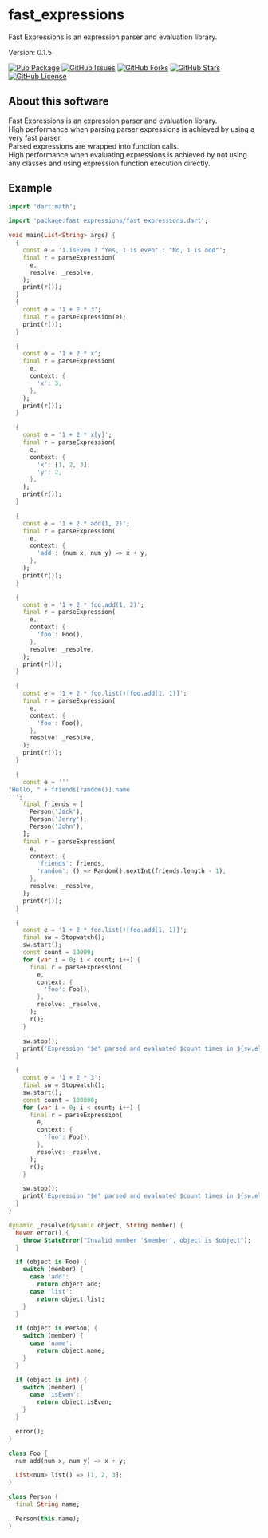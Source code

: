 # fast_expressions

Fast Expressions is an expression parser and evaluation library.

Version: 0.1.5

[![Pub Package](https://img.shields.io/pub/v/fast_expressions.svg)](https://pub.dev/packages/fast_expressions)
[![GitHub Issues](https://img.shields.io/github/issues/mezoni/fast_expressions.svg)](https://github.com/mezoni/fast_expressions/issues)
[![GitHub Forks](https://img.shields.io/github/forks/mezoni/fast_expressions.svg)](https://github.com/mezoni/fast_expressions/forks)
[![GitHub Stars](https://img.shields.io/github/stars/mezoni/fast_expressions.svg)](https://github.com/mezoni/fast_expressions/stargazers)
[![GitHub License](https://img.shields.io/badge/License-BSD_3--Clause-blue.svg)](https://raw.githubusercontent.com/mezoni/fast_expressions/main/LICENSE)

## About this software

Fast Expressions is an expression parser and evaluation library.  
High performance when parsing parser expressions is achieved by using a very fast parser.  
Parsed expressions are wrapped into function calls.  
High performance when evaluating expressions is achieved by not using any classes and using expression function execution  directly.

## Example

```dart
import 'dart:math';

import 'package:fast_expressions/fast_expressions.dart';

void main(List<String> args) {
  {
    const e = '1.isEven ? "Yes, 1 is even" : "No, 1 is odd"';
    final r = parseExpression(
      e,
      resolve: _resolve,
    );
    print(r());
  }
  {
    const e = '1 + 2 * 3';
    final r = parseExpression(e);
    print(r());
  }

  {
    const e = '1 + 2 * x';
    final r = parseExpression(
      e,
      context: {
        'x': 3,
      },
    );
    print(r());
  }

  {
    const e = '1 + 2 * x[y]';
    final r = parseExpression(
      e,
      context: {
        'x': [1, 2, 3],
        'y': 2,
      },
    );
    print(r());
  }

  {
    const e = '1 + 2 * add(1, 2)';
    final r = parseExpression(
      e,
      context: {
        'add': (num x, num y) => x + y,
      },
    );
    print(r());
  }

  {
    const e = '1 + 2 * foo.add(1, 2)';
    final r = parseExpression(
      e,
      context: {
        'foo': Foo(),
      },
      resolve: _resolve,
    );
    print(r());
  }

  {
    const e = '1 + 2 * foo.list()[foo.add(1, 1)]';
    final r = parseExpression(
      e,
      context: {
        'foo': Foo(),
      },
      resolve: _resolve,
    );
    print(r());
  }

  {
    const e = '''
"Hello, " + friends[random()].name
''';
    final friends = [
      Person('Jack'),
      Person('Jerry'),
      Person('John'),
    ];
    final r = parseExpression(
      e,
      context: {
        'friends': friends,
        'random': () => Random().nextInt(friends.length - 1),
      },
      resolve: _resolve,
    );
    print(r());
  }

  {
    const e = '1 + 2 * foo.list()[foo.add(1, 1)]';
    final sw = Stopwatch();
    sw.start();
    const count = 10000;
    for (var i = 0; i < count; i++) {
      final r = parseExpression(
        e,
        context: {
          'foo': Foo(),
        },
        resolve: _resolve,
      );
      r();
    }

    sw.stop();
    print('Expression "$e" parsed and evaluated $count times in ${sw.elapsed}');
  }

  {
    const e = '1 + 2 * 3';
    final sw = Stopwatch();
    sw.start();
    const count = 100000;
    for (var i = 0; i < count; i++) {
      final r = parseExpression(
        e,
        context: {
          'foo': Foo(),
        },
        resolve: _resolve,
      );
      r();
    }

    sw.stop();
    print('Expression "$e" parsed and evaluated $count times in ${sw.elapsed}');
  }
}

dynamic _resolve(dynamic object, String member) {
  Never error() {
    throw StateError("Invalid member '$member', object is $object");
  }

  if (object is Foo) {
    switch (member) {
      case 'add':
        return object.add;
      case 'list':
        return object.list;
    }
  }

  if (object is Person) {
    switch (member) {
      case 'name':
        return object.name;
    }
  }

  if (object is int) {
    switch (member) {
      case 'isEven':
        return object.isEven;
    }
  }

  error();
}

class Foo {
  num add(num x, num y) => x + y;

  List<num> list() => [1, 2, 3];
}

class Person {
  final String name;

  Person(this.name);
}

```

